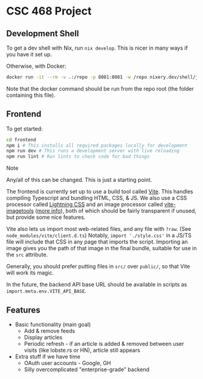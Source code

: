 # CSC 468 Project

<!-- TODO: Decide on name -->

## Development Shell

To get a dev shell with Nix, run `nix develop`. This is nicer in many ways if you have it set up.

Otherwise, with Docker:

```sh
docker run -it --rm -v .:/repo -p 8081:8081 -w /repo nixery.dev/shell/just/fd/nodejs
```

Note that the docker command should be run from the repo root (the folder containing this file).

## Frontend

To get started:

```sh
cd frontend
npm i # This installs all required packages locally for development
npm run dev # This runs a development server with live reloading
npm run lint # Run lints to check code for bad things
```

> [!NOTE]
> Any/all of this can be changed. This is just a starting point.

The frontend is currently set up to use a build tool called [Vite](https://vite.dev/guide/features.html). This handles compiling Typescript and bundling HTML, CSS, & JS. We also use a CSS processor called [Lightning CSS](https://lightningcss.dev/transpilation.html) and an image processor called [vite-imagetools](https://github.com/JonasKruckenberg/imagetools/tree/main/docs) ([more info](https://github.com/JonasKruckenberg/imagetools/blob/main/docs/directives.md)), both of which should be fairly transparent if unused, but provide some nice features.

Vite also lets us import most web-related files, and any file with `?raw`. (See `node_modules/vite/client.d.ts`) Notably, `import './style.css'` in a JS/TS file will include that CSS in any page that imports the script. Importing an image gives you the path of that image in the final bundle, suitable for use in the `src` attribute.

Generally, you should prefer putting files in `src/` over `public/`, so that Vite will work its magic.

In the future, the backend API base URL should be available in scripts as `import.meta.env.VITE_API_BASE`. <!-- TODO: give example usage -->

<!-- TODO: .env.{development, production} -->
<!-- TODO: will we just always run the backend? -->

## Features

- Basic functionality (main goal)
  - Add & remove feeds
  - Display articles
  - Periodic refresh - if an article is added & removed between user visits (like lobste.rs or HN), article still appears
- Extra stuff if we have time
  - OAuth user accounts - Google, GH
  - Silly overcomplicated "enterprise-grade" backend
